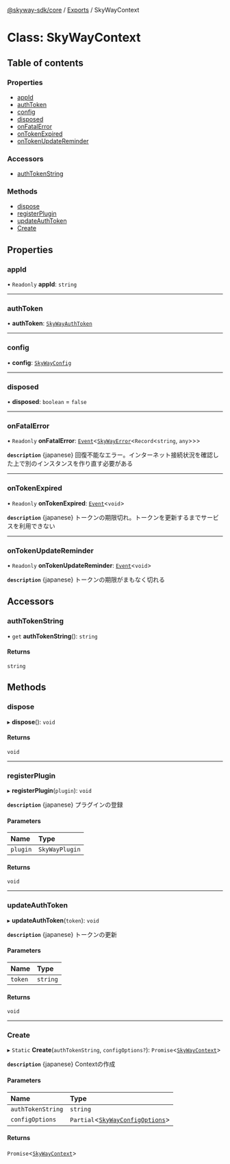[@skyway-sdk/core](../README.md) / [Exports](../modules.md) / SkyWayContext

# Class: SkyWayContext

## Table of contents

### Properties

- [appId](SkyWayContext.md#appid)
- [authToken](SkyWayContext.md#authtoken)
- [config](SkyWayContext.md#config)
- [disposed](SkyWayContext.md#disposed)
- [onFatalError](SkyWayContext.md#onfatalerror)
- [onTokenExpired](SkyWayContext.md#ontokenexpired)
- [onTokenUpdateReminder](SkyWayContext.md#ontokenupdatereminder)

### Accessors

- [authTokenString](SkyWayContext.md#authtokenstring)

### Methods

- [dispose](SkyWayContext.md#dispose)
- [registerPlugin](SkyWayContext.md#registerplugin)
- [updateAuthToken](SkyWayContext.md#updateauthtoken)
- [Create](SkyWayContext.md#create)

## Properties

### appId

• `Readonly` **appId**: `string`

___

### authToken

• **authToken**: [`SkyWayAuthToken`](SkyWayAuthToken.md)

___

### config

• **config**: [`SkyWayConfig`](SkyWayConfig.md)

___

### disposed

• **disposed**: `boolean` = `false`

___

### onFatalError

• `Readonly` **onFatalError**: [`Event`](Event.md)<[`SkyWayError`](SkyWayError.md)<`Record`<`string`, `any`\>\>\>

**`description`** {japanese} 回復不能なエラー。インターネット接続状況を確認した上で別のインスタンスを作り直す必要がある

___

### onTokenExpired

• `Readonly` **onTokenExpired**: [`Event`](Event.md)<`void`\>

**`description`** {japanese} トークンの期限切れ。トークンを更新するまでサービスを利用できない

___

### onTokenUpdateReminder

• `Readonly` **onTokenUpdateReminder**: [`Event`](Event.md)<`void`\>

**`description`** {japanese} トークンの期限がまもなく切れる

## Accessors

### authTokenString

• `get` **authTokenString**(): `string`

#### Returns

`string`

## Methods

### dispose

▸ **dispose**(): `void`

#### Returns

`void`

___

### registerPlugin

▸ **registerPlugin**(`plugin`): `void`

**`description`** {japanese} プラグインの登録

#### Parameters

| Name | Type |
| :------ | :------ |
| `plugin` | `SkyWayPlugin` |

#### Returns

`void`

___

### updateAuthToken

▸ **updateAuthToken**(`token`): `void`

**`description`** {japanese} トークンの更新

#### Parameters

| Name | Type |
| :------ | :------ |
| `token` | `string` |

#### Returns

`void`

___

### Create

▸ `Static` **Create**(`authTokenString`, `configOptions?`): `Promise`<[`SkyWayContext`](SkyWayContext.md)\>

**`description`** {japanese} Contextの作成

#### Parameters

| Name | Type |
| :------ | :------ |
| `authTokenString` | `string` |
| `configOptions` | `Partial`<[`SkyWayConfigOptions`](../interfaces/SkyWayConfigOptions.md)\> |

#### Returns

`Promise`<[`SkyWayContext`](SkyWayContext.md)\>
